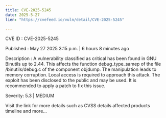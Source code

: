 ```yaml
---
title: CVE-2025-5245
date: 2025-5-27
lien: "https://cvefeed.io/vuln/detail/CVE-2025-5245"

---
```


CVE ID : CVE-2025-5245

Published :  May 27
2025
3:15 p.m. | 6 hours
8 minutes ago

Description : A vulnerability classified as critical has been found in GNU Binutils up to 2.44. This affects the function debug_type_samep of the file /binutils/debug.c of the component objdump. The manipulation leads to memory corruption. Local access is required to approach this attack. The exploit has been disclosed to the public and may be used. It is recommended to apply a patch to fix this issue.

Severity: 5.3 | MEDIUM

Visit the link for more details
such as CVSS details
affected products
timeline
and more...
